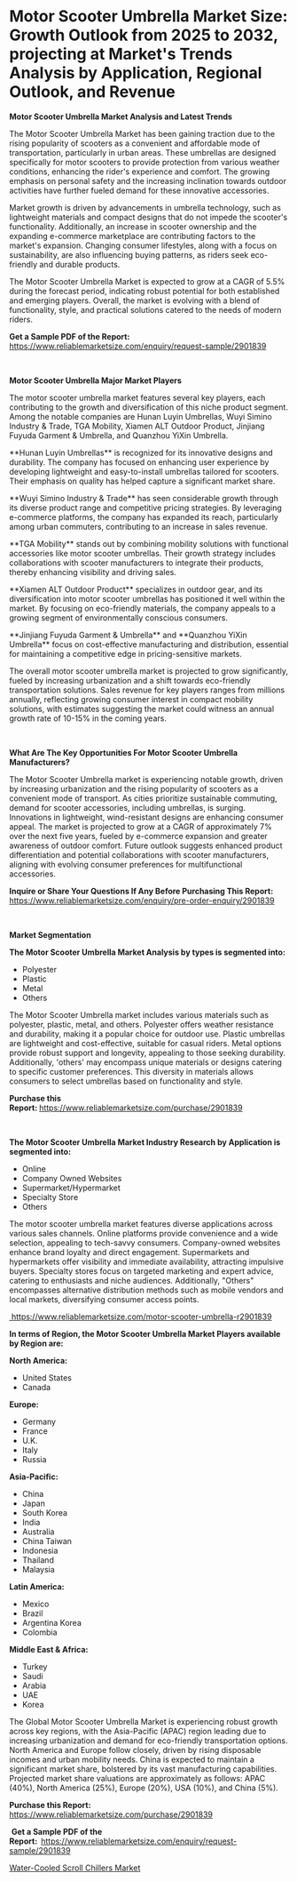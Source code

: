 <p><h1>Motor Scooter Umbrella Market Size: Growth Outlook from 2025 to 2032, projecting at Market's Trends Analysis by Application, Regional Outlook, and Revenue</h1></p><p><strong>Motor Scooter Umbrella Market Analysis and Latest Trends</strong></p>
<p><p>The Motor Scooter Umbrella Market has been gaining traction due to the rising popularity of scooters as a convenient and affordable mode of transportation, particularly in urban areas. These umbrellas are designed specifically for motor scooters to provide protection from various weather conditions, enhancing the rider's experience and comfort. The growing emphasis on personal safety and the increasing inclination towards outdoor activities have further fueled demand for these innovative accessories.</p><p>Market growth is driven by advancements in umbrella technology, such as lightweight materials and compact designs that do not impede the scooter's functionality. Additionally, an increase in scooter ownership and the expanding e-commerce marketplace are contributing factors to the market's expansion. Changing consumer lifestyles, along with a focus on sustainability, are also influencing buying patterns, as riders seek eco-friendly and durable products. </p><p>The Motor Scooter Umbrella Market is expected to grow at a CAGR of 5.5% during the forecast period, indicating robust potential for both established and emerging players. Overall, the market is evolving with a blend of functionality, style, and practical solutions catered to the needs of modern riders.</p></p>
<p><strong>Get a Sample PDF of the Report:&nbsp;</strong> <a href="https://www.reliablemarketsize.com/enquiry/request-sample/2901839?utm_campaign=2996&utm_medium=2&utm_source=Github&utm_content=ia&utm_term=16032025&utm_id=motor-scooter-umbrella">https://www.reliablemarketsize.com/enquiry/request-sample/2901839</a></p>
<p>&nbsp;</p>
<p><strong>Motor Scooter Umbrella Major Market Players</strong></p>
<p><p>The motor scooter umbrella market features several key players, each contributing to the growth and diversification of this niche product segment. Among the notable companies are Hunan Luyin Umbrellas, Wuyi Simino Industry & Trade, TGA Mobility, Xiamen ALT Outdoor Product, Jinjiang Fuyuda Garment & Umbrella, and Quanzhou YiXin Umbrella.</p><p>**Hunan Luyin Umbrellas** is recognized for its innovative designs and durability. The company has focused on enhancing user experience by developing lightweight and easy-to-install umbrellas tailored for scooters. Their emphasis on quality has helped capture a significant market share.</p><p>**Wuyi Simino Industry & Trade** has seen considerable growth through its diverse product range and competitive pricing strategies. By leveraging e-commerce platforms, the company has expanded its reach, particularly among urban commuters, contributing to an increase in sales revenue.</p><p>**TGA Mobility** stands out by combining mobility solutions with functional accessories like motor scooter umbrellas. Their growth strategy includes collaborations with scooter manufacturers to integrate their products, thereby enhancing visibility and driving sales.</p><p>**Xiamen ALT Outdoor Product** specializes in outdoor gear, and its diversification into motor scooter umbrellas has positioned it well within the market. By focusing on eco-friendly materials, the company appeals to a growing segment of environmentally conscious consumers.</p><p>**Jinjiang Fuyuda Garment & Umbrella** and **Quanzhou YiXin Umbrella** focus on cost-effective manufacturing and distribution, essential for maintaining a competitive edge in pricing-sensitive markets.</p><p>The overall motor scooter umbrella market is projected to grow significantly, fueled by increasing urbanization and a shift towards eco-friendly transportation solutions. Sales revenue for key players ranges from millions annually, reflecting growing consumer interest in compact mobility solutions, with estimates suggesting the market could witness an annual growth rate of 10-15% in the coming years.</p></p>
<p>&nbsp;</p>
<p><strong>What Are The Key Opportunities For Motor Scooter Umbrella Manufacturers?</strong></p>
<p><p>The Motor Scooter Umbrella market is experiencing notable growth, driven by increasing urbanization and the rising popularity of scooters as a convenient mode of transport. As cities prioritize sustainable commuting, demand for scooter accessories, including umbrellas, is surging. Innovations in lightweight, wind-resistant designs are enhancing consumer appeal. The market is projected to grow at a CAGR of approximately 7% over the next five years, fueled by e-commerce expansion and greater awareness of outdoor comfort. Future outlook suggests enhanced product differentiation and potential collaborations with scooter manufacturers, aligning with evolving consumer preferences for multifunctional accessories.</p></p>
<p><strong>Inquire or Share Your Questions If Any Before Purchasing This Report:</strong> <a href="https://www.reliablemarketsize.com/enquiry/pre-order-enquiry/2901839?utm_campaign=2996&utm_medium=2&utm_source=Github&utm_content=ia&utm_term=16032025&utm_id=motor-scooter-umbrella">https://www.reliablemarketsize.com/enquiry/pre-order-enquiry/2901839</a></p>
<p>&nbsp;</p>
<p><strong>Market Segmentation</strong></p>
<p><strong>The Motor Scooter Umbrella Market Analysis by types is segmented into:</strong></p>
<p><ul><li>Polyester</li><li>Plastic</li><li>Metal</li><li>Others</li></ul></p>
<p><p>The Motor Scooter Umbrella market includes various materials such as polyester, plastic, metal, and others. Polyester offers weather resistance and durability, making it a popular choice for outdoor use. Plastic umbrellas are lightweight and cost-effective, suitable for casual riders. Metal options provide robust support and longevity, appealing to those seeking durability. Additionally, 'others' may encompass unique materials or designs catering to specific customer preferences. This diversity in materials allows consumers to select umbrellas based on functionality and style.</p></p>
<p><strong>Purchase this Report:&nbsp;</strong><a href="https://www.reliablemarketsize.com/purchase/2901839?utm_campaign=2996&utm_medium=2&utm_source=Github&utm_content=ia&utm_term=16032025&utm_id=motor-scooter-umbrella">https://www.reliablemarketsize.com/purchase/2901839</a></p>
<p>&nbsp;</p>
<p><strong>The Motor Scooter Umbrella Market Industry Research by Application is segmented into:</strong></p>
<p><ul><li>Online</li><li>Company Owned Websites</li><li>Supermarket/Hypermarket</li><li>Specialty Store</li><li>Others</li></ul></p>
<p><p>The motor scooter umbrella market features diverse applications across various sales channels. Online platforms provide convenience and a wide selection, appealing to tech-savvy consumers. Company-owned websites enhance brand loyalty and direct engagement. Supermarkets and hypermarkets offer visibility and immediate availability, attracting impulsive buyers. Specialty stores focus on targeted marketing and expert advice, catering to enthusiasts and niche audiences. Additionally, "Others" encompasses alternative distribution methods such as mobile vendors and local markets, diversifying consumer access points.</p></p>
<p><a href="https://www.reliablemarketsize.com/motor-scooter-umbrella-r2901839?utm_campaign=2996&utm_medium=2&utm_source=Github&utm_content=ia&utm_term=16032025&utm_id=motor-scooter-umbrella">&nbsp;https://www.reliablemarketsize.com/motor-scooter-umbrella-r2901839</a></p>
<p><strong>In terms of Region, the Motor Scooter Umbrella Market Players available by Region are:</strong></p>
<p>
    <p> <strong> North America: </strong>
        <ul>
            <li>United States</li>
            <li>Canada</li>
        </ul>
        </p> 
    <p> <strong> Europe: </strong>
        <ul>
            <li>Germany</li>
            <li>France</li>
            <li>U.K.</li>
            <li>Italy</li>
            <li>Russia</li>
        </ul>
        </p> 
    <p> <strong> Asia-Pacific: </strong>
        <ul>
            <li>China</li>
            <li>Japan</li>
            <li>South Korea</li>
            <li>India</li>
            <li>Australia</li>
            <li>China Taiwan</li>
            <li>Indonesia</li>
            <li>Thailand</li>
            <li>Malaysia</li>
        </ul>
        </p> 
    <p> <strong> Latin America: </strong>
        <ul>
            <li>Mexico</li>
            <li>Brazil</li>
            <li>Argentina Korea</li>
            <li>Colombia</li>
        </ul>
        </p> 
    <p> <strong> Middle East & Africa: </strong>
        <ul>
            <li>Turkey</li>
            <li>Saudi</li>
            <li>Arabia</li>
            <li>UAE</li>
            <li>Korea</li>
        </ul>
    </p>
    </p>
<p><p>The Global Motor Scooter Umbrella Market is experiencing robust growth across key regions, with the Asia-Pacific (APAC) region leading due to increasing urbanization and demand for eco-friendly transportation options. North America and Europe follow closely, driven by rising disposable incomes and urban mobility needs. China is expected to maintain a significant market share, bolstered by its vast manufacturing capabilities. Projected market share valuations are approximately as follows: APAC (40%), North America (25%), Europe (20%), USA (10%), and China (5%).</p></p>
<p><strong>Purchase this Report: </strong><a href="https://www.reliablemarketsize.com/purchase/2901839?utm_campaign=2996&utm_medium=2&utm_source=Github&utm_content=ia&utm_term=16032025&utm_id=motor-scooter-umbrella">https://www.reliablemarketsize.com/purchase/2901839</a></p>
<p>&nbsp;<strong>Get a Sample PDF of the Report:&nbsp;&nbsp;</strong><a href="https://www.reliablemarketsize.com/enquiry/request-sample/2901839?utm_campaign=2996&utm_medium=2&utm_source=Github&utm_content=ia&utm_term=16032025&utm_id=motor-scooter-umbrella">https://www.reliablemarketsize.com/enquiry/request-sample/2901839</a></p>
<p><strong></strong></p>
<p><p><a href="https://github.com/vilehoaguy/Market-Research-Report-List-1/blob/main/water-cooled-scroll-chillers-market.md?utm_campaign=2996&utm_medium=2&utm_source=Github&utm_content=ia&utm_term=16032025&utm_id=motor-scooter-umbrella">Water-Cooled Scroll Chillers Market</a></p></p>